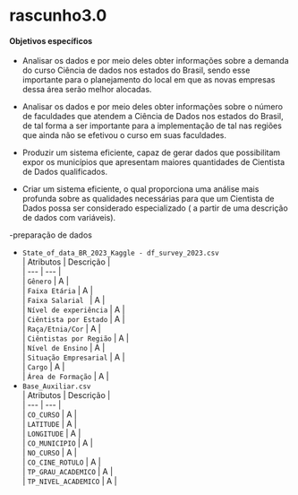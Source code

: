 # rascunho3.0
####    Objetivos específicos

- Analisar os dados e por meio deles obter informações sobre a demanda do curso Ciência de dados nos estados do Brasil, sendo esse importante para o planejamento do local em que as novas empresas dessa área serão melhor alocadas.

- Analisar os dados e por meio deles obter informações sobre o número de faculdades que atendem a Ciência de Dados nos estados do Brasil, de tal forma a ser importante para a implementação de tal nas regiões que ainda não se efetivou o curso em suas faculdades.

- Produzir um sistema eficiente, capaz de gerar dados que possibilitam expor os municípios que apresentam maiores quantidades de Cientista de Dados qualificados.

- Criar um sistema eficiente, o qual proporciona uma análise mais profunda sobre as qualidades necessárias para que um Cientista de Dados possa ser considerado especializado ( a partir de uma descrição de dados com variáveis).
  
-preparação de dados   
- `State_of_data_BR_2023_Kaggle - df_survey_2023.csv`  
| Atributos | Descrição |    
| --- | --- |   
| `Gênero` | A |    
| `Faixa Etária` | A |      
| `Faixa Salarial ` | A |    
| `Nível de experiência` | A |    
| `Ciêntista por Estado` | A |    
| `Raça/Etnia/Cor` | A |    
| `Ciêntistas por Região` | A |    
| `Nível de Ensino` | A |    
| `Situação Empresarial` | A |    
| `Cargo` | A |    
| `Área de Formação` | A |     
- `Base_Auxiliar.csv`      
| Atributos | Descrição |   
| --- | --- |   
| `CO_CURSO` | A |     
| `LATITUDE` | A |   
| `LONGITUDE` | A |   
| `CO_MUNICIPIO` | A |    
| `NO_CURSO` | A |   
| `CO_CINE_ROTULO` | A |   
| `TP_GRAU_ACADEMICO` | A |   
| `TP_NIVEL_ACADEMICO` | A |   
